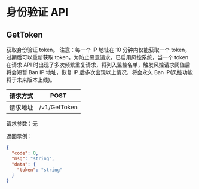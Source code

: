 # 身份验证 API

## GetToken

获取身份验证 token。
注意：每一个 IP 地址在 10 分钟内仅能获取一个 token，过期后可以重新获取 token，为防止恶意请求，已启用风控系统，当一个 token 在请求 API 时出现了多次频繁重复请求，将列入监控名单，触发风控请求阈值后将会短暂 Ban IP 地址，恢复 IP 后多次出现以上情况，将会永久 Ban IP(风控功能将于未来版本上线)。


| 请求方式 | POST                           |
| -------- | ----------------------------- |
| 请求地址 | /v1/GetToken          |

请求参数：无

返回示例：

```json
{
  "code": 0,
  "msg": "string",
  "data": {
    "token": "string"
  }
}
```